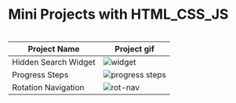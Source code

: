 <h1>Mini Projects with HTML_CSS_JS<h1>

  
| Project Name  | Project gif   |
| ------------- | ------------- |
| Hidden Search Widget |![widget](https://user-images.githubusercontent.com/96315482/210276503-2b90c3d8-cd37-45ea-b159-752c586e0776.gif) |
| Progress Steps  |![progress steps](https://user-images.githubusercontent.com/96315482/210276586-f28b4bac-4c4e-41e2-8b83-856132078128.gif) |
| Rotation Navigation  |![rot-nav](https://user-images.githubusercontent.com/96315482/210276635-7c90868c-51f2-4498-a5c7-1fe5ffc441ec.gif)|
